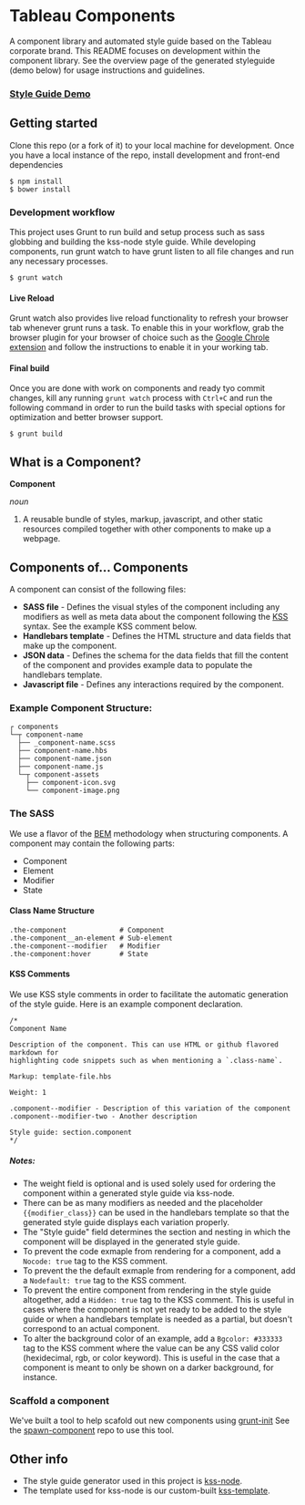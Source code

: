 # Tableau Components

A component library and automated style guide based on the Tableau corporate 
brand. This README focuses on development within the component library. See the 
overview page of the generated styleguide (demo below) for usage instructions
and guidelines.

### [Style Guide Demo](http://tableau-mkt.github.io/components/styleguide/)

## Getting started

Clone this repo (or a fork of it) to your local machine for development. Once
you have a local instance of the repo, install development and front-end 
dependencies
```
$ npm install
$ bower install
``` 

### Development workflow
This project uses Grunt to run build and setup process such as sass globbing and
building the kss-node style guide. While developing components, run grunt watch 
to have grunt listen to all file changes and run any necessary processes.

```
$ grunt watch
```

#### Live Reload
Grunt watch also provides live reload functionality to refresh your browser tab 
whenever grunt runs a task. To enable this in your workflow, grab the browser 
plugin for your browser of choice such as the [Google Chrole extension](https://chrome.google.com/webstore/detail/livereload/jnihajbhpnppcggbcgedagnkighmdlei?hl=en)
and follow the instructions to enable it in your working tab.

#### Final build
Once you are done with work on components and ready tyo commit changes, kill any
running `grunt watch` process with `Ctrl+C` and run the following command in 
order to run the build tasks with special options for optimization and better
browser support.

```
$ grunt build
```

## What is a Component?

**Component**

_noun_

1. A reusable bundle of styles, markup, javascript, and other static resources 
compiled together with other components to make up a webpage. 

## Components of... Components
A component can consist of the following files:

* **SASS file** - Defines the visual styles of the component including any
modifiers as well as meta data about the component following the
[KSS](http://warpspire.com/kss/) syntax. See the example KSS comment below.
* **Handlebars template** - Defines the HTML structure and data fields that make
up the component.
* **JSON data** - Defines the schema for the data fields that fill the content
of the component and provides example data to populate the handlebars template.
* **Javascript file** - Defines any interactions required by the component.

### Example Component Structure:

```
┌ components
└─┬ component-name
  ├── _component-name.scss
  ├── component-name.hbs
  ├── component-name.json
  ├── component-name.js
  └─┬ component-assets
    ├── component-icon.svg
    └── component-image.png
```

### The SASS

We use a flavor of the [BEM](https://en.bem.info/) methodology when structuring
components. A component may contain the following parts:

* Component
* Element
* Modifier
* State

#### Class Name Structure
```
.the-component             # Component
.the-component__an-element # Sub-element
.the-component--modifier   # Modifier
.the-component:hover       # State
```

#### KSS Comments
We use KSS style comments in order to facilitate the automatic generation of the
style guide. Here is an example component declaration.

```
/*
Component Name

Description of the component. This can use HTML or github flavored markdown for
highlighting code snippets such as when mentioning a `.class-name`.

Markup: template-file.hbs

Weight: 1

.component--modifier - Description of this variation of the component
.component--modifier-two - Another description

Style guide: section.component
*/
```

##### Notes:

* The weight field is optional and is used solely used for ordering the
component within a generated style guide via kss-node.
* There can be as many modifiers as needed and the placeholder
`{{modifier_class}}` can be used in the handlebars template so that the
generated style guide displays each variation properly.
* The "Style guide" field determines the section and nesting in which the
component will be displayed in the generated style guide.
* To prevent the code exmaple from rendering for a component, add a 
`Nocode: true` tag to the KSS comment.
* To prevent the the default exmaple from rendering for a component, add a 
`Nodefault: true` tag to the KSS comment.
* To prevent the entire component from rendering in the style guide altogether, 
add a `Hidden: true` tag to the KSS comment. This is useful in cases where the 
component is not yet ready to be added to the style guide or when a handlebars 
template is needed as a partial, but doesn't correspond to an actual component.
* To alter the background color of an example, add a `Bgcolor: #333333` tag to 
the KSS comment where the value can be any CSS valid color (hexidecimal, rgb, or
color keyword). This is useful in the case that a component is meant to only be 
shown on a darker background, for instance.

### Scaffold a component
We've built a tool to help scafold out new components using [grunt-init](http://gruntjs.com/project-scaffolding)
See the [spawn-component](https://github.com/tableau-mkt/spawn-component) repo
to use this tool.

## Other info
* The style guide generator used in this project is [kss-node](https://github.com/kss-node/kss-node).
* The template used for kss-node is our custom-built [kss-template](https://github.com/tableau-mkt/kss-template).
